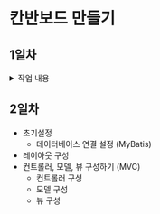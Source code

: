 # 칸반보드 만들기

## 1일차
<details>
    <summary>작업 내용</summary>
    1. 의존성 추가<br>
    2. 톰캣 서버 셋팅<br>
</details>

## 2일차
* 초기설정
  - 데이터베이스 연결 설정 (MyBatis)
* 레이아웃 구성
* 컨트롤러, 모델, 뷰 구성하기 (MVC)
  - 컨트롤러 구성
  - 모델 구성
  - 뷰 구성
    
